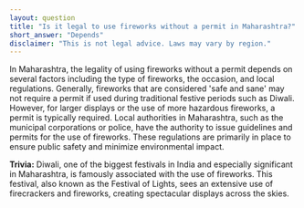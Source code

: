 ```yaml
---
layout: question
title: "Is it legal to use fireworks without a permit in Maharashtra?"
short_answer: "Depends"
disclaimer: "This is not legal advice. Laws may vary by region."
---
```


In Maharashtra, the legality of using fireworks without a permit depends on several factors including the type of fireworks, the occasion, and local regulations. Generally, fireworks that are considered 'safe and sane' may not require a permit if used during traditional festive periods such as Diwali. However, for larger displays or the use of more hazardous fireworks, a permit is typically required. Local authorities in Maharashtra, such as the municipal corporations or police, have the authority to issue guidelines and permits for the use of fireworks. These regulations are primarily in place to ensure public safety and minimize environmental impact.

**Trivia:** Diwali, one of the biggest festivals in India and especially significant in Maharashtra, is famously associated with the use of fireworks. This festival, also known as the Festival of Lights, sees an extensive use of firecrackers and fireworks, creating spectacular displays across the skies.
